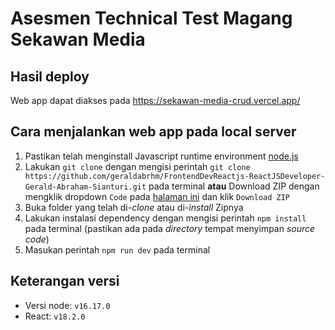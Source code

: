 # Asesmen Technical Test Magang Sekawan Media

## Hasil deploy

Web app dapat diakses pada https://sekawan-media-crud.vercel.app/

## Cara menjalankan web app pada local server

1. Pastikan telah menginstall Javascript runtime environment [node.js](https://nodejs.org/en/download)
2. Lakukan `git clone` dengan mengisi perintah `git clone https://github.com/geraldabrhm/FrontendDevReactjs-ReactJSDeveloper-Gerald-Abraham-Sianturi.git` pada terminal **atau** Download ZIP dengan mengklik dropdown `Code` pada [halaman ini](https://github.com/geraldabrhm/FrontendDevReactjs-ReactJSDeveloper-Gerald-Abraham-Sianturi.git) dan klik `Download ZIP`
3. Buka folder yang telah di-_clone_ atau di-_install_ Zipnya
4. Lakukan instalasi dependency dengan mengisi perintah `npm install` pada terminal (pastikan ada pada _directory_ tempat menyimpan _source code_)
5. Masukan perintah `npm run dev` pada terminal

## Keterangan versi

- Versi node: `v16.17.0`
- React: `v18.2.0`

